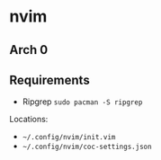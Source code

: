 # nvim

## Arch 0

## Requirements
  - Ripgrep `sudo pacman -S ripgrep`

Locations:
 - `~/.config/nvim/init.vim`
 - `~/.config/nvim/coc-settings.json`
